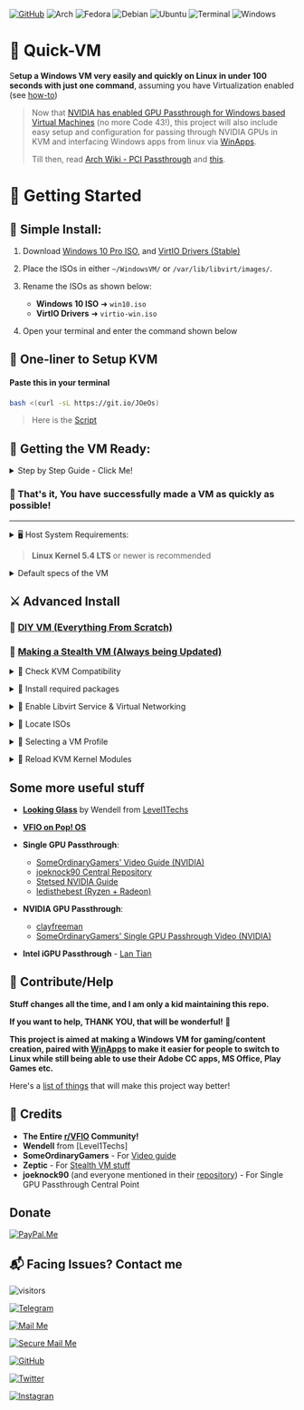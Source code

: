 [![GitHub](https://img.shields.io/badge/Quick-VM-brightgreen?style=for-the-badge&logo=Material-Design-Icons&logoColor=white)](https://github.com/gamerhat18/Quick-VM/)
![Arch](https://img.shields.io/badge/Arch-blue?style=for-the-badge&logo=Arch-Linux&logoColor=white)
![Fedora](https://img.shields.io/badge/Fedora-blue?style=for-the-badge&logo=Fedora&logoColor=white&color=294172)
![Debian](https://img.shields.io/badge/Debain-red?style=for-the-badge&logo=Debian&logoColor=white&color=A81D33)
![Ubuntu](https://img.shields.io/badge/Ubuntu-orange?style=for-the-badge&logo=Ubuntu&logoColor=white&color=E95420)
![Terminal](https://img.shields.io/badge/Terminal-black?style=for-the-badge&logo=Windows-Terminal&logoColor=white&color=4D4D4D)
![Windows](https://img.shields.io/badge/Windows-blue?style=for-the-badge&logo=Windows&logoColor=white&color=0078D6)


# 🏅 Quick-VM

S**etup a Windows VM very easily and quickly on Linux in under 100 seconds with just one command**, assuming you have Virtualization enabled (see [how-to](https://github.com/thegamerhat/quick-vm/blob/main/docs/diy-vm.md#enabling-virtualization-in-your-ueficoreboot))

>Now that [NVIDIA has enabled GPU Passthrough for Windows based Virtual Machines](https://nvidia.custhelp.com/app/answers/detail/a_id/5173) (no more Code 43!), this project will also include easy setup and configuration for passing through NVIDIA GPUs in KVM and interfacing Windows apps from linux via [WinApps](https://github.com/Fmstrat/winapps/).
>
>Till then, read [Arch Wiki - PCI Passthrough](https://wiki.archlinux.org/index.php/PCI_passthrough_via_OVMF) and [this](https://github.com/thegamerhat/quick-vm#some-more-useful-stuff).

# 🚀 Getting Started

## 🥇 Simple Install:

1. Download [Windows 10 Pro ISO](https://www.microsoft.com/en-us/software-download/windows10ISO), and [VirtIO Drivers (Stable)](https://fedorapeople.org/groups/virt/virtio-win/direct-downloads/stable-virtio/virtio-win.iso)

2. Place the ISOs in either `~/WindowsVM/` or `/var/lib/libvirt/images/`.

3. Rename the ISOs as shown below:
    - **Windows 10 ISO** ➜ `win10.iso`
    - **VirtIO Drivers** ➜ `virtio-win.iso`

4. Open your terminal and enter the command shown below  

## 🥈 One-liner to Setup KVM

#### Paste this in your terminal

```bash
bash <(curl -sL https://git.io/JOeOs) 
 ```

> Here is the [Script](https://github.com/thegamerhat/quick-vm/blob/main/one-liner.sh)

## 🥉 Getting the VM Ready:

<p>
<details>
<summary>Step by Step Guide - Click Me!</summary>
<br>

### Please follow along the screenshots below to get the VM ready.

+ Click inside the VM Window and press any key when asked.  

![Screenshot](docs/img/first-boot.png)

![Screenshot](docs/img/booting-iso.png)

+ Select your language and keyboard input and click Next.

![Screenshot](docs/img/install-1.png)

![Screenshot](docs/img/install-2.png)

+ Enter your product key now, or you can skip and enter your product key after installation.

![Screenshot](docs/img/install-3.png)

+ Selecting **Windows 10 Pro N** will install **Windows 10 Pro** without extra bloat.
> Note: Choose Windows 10 Pro XXX or Enterprise if you need Hyper-V for Stealth VM. 

![Screenshot](docs/img/install-4.png)

![Screenshot](docs/img/install-5.png)

+ Select **Custom Install**  (because the other one is useless)

![Screenshot](docs/img/install-6.png)

+ Click on **Load Driver** to install disk drivers.

![Screenshot](docs/img/install-7.png)

![Screenshot](docs/img/install-8.png)

+ Double-Click on **CD Drive virtio-win** ➜ **amd64** ➜ **w10** and click **OK**. 

![Screenshot](docs/img/install-9.png)

+ Just click N**ext** to select the default one.

![Screenshot](docs/img/install-10.png)

+ Select `Unallocated Space` and click **Next** to begin the installation.

![Screenshot](docs/img/install-11.png)

![Screenshot](docs/img/install-12.png)

</br>
</details>
</p>

### 🎉 That's it, You have successfully made a VM as quickly as possible!

---

<p>
<details>
<summary>🖥 Host System Requirements:</summary>
<br>
 
  - **Ubuntu 18.04** or newer
  - **Fedora 30** or newer
  - **Arch** (Read this [Guide by LinuxHint](https://linuxhint.com/install_configure_kvm_archlinux) for permissions and User Group setting)
  - **4 CPUs** (2 Multi-Threaded Cores at minimum)
  - **8 GiB Memory** (more = better)
  - **40+ GiB of Free Storage** typically (**SSD Recommened**)
</br>
</details>
</p>

> **Linux Kernel 5.4 LTS** or newer is recommended 

<p>
<details>
<summary>Default specs of the VM</summary>
<br>

**CPU**: 4 vCPUs Allocated

**GPU**: VirtIO or [VFIO GPU Passthrough - ArchWiki](https://wiki.archlinux.org/index.php/PCI_passthrough_via_OVMF) or [Single-GPU-Passthrough](https://github.com/joeknock90/Single-GPU-Passthrough) 

**Memory**: Total 6 GiB, 1 GiB Allocated initially

**Storage Drive**: 1 TB VirtIO Disk (Dynamically Allocated)

**DVD Drive**: Windows 10 ISO

**Other Drives**: VirtIO Drivers ISO, Essential Tools ISO (to optimize VM performance)

**Network Card**: VirtIO (Recommended Disabled until debloated)
</br>
</details>
</p>

## ⚔️ Advanced Install

### 🔖 [DIY VM (Everything From Scratch)](docs/diy-vm.md)

### 🔖 [Making a Stealth VM (Always being Updated)](docs/stealth-vm.md)

<p>
<details>
<summary>📍 Check KVM Compatibility</summary>
<br>

1. Checks if `AMD-V` or `VT-d`/`VT-x` is supported on your AMD/Intel CPU.
2. Checks if kvm is enabled using `virt-host-validate`.</br>
</details>
</p>

<p>
<details>
<summary>📍 Install required packages</summary>
<br>

- Updates repositories (Debian and Fedora only) and installs required packages.

```
# Debian
sudo apt update -q && sudo apt install -y qemu qemu-kvm libvirt-bin libvirt-daemon libvirt-clients bridge-utils virt-manager

# Fedora
sudo dnf -y install qemu-kvm libvirt bridge-utils virt-install virt-manager

# Arch
sudo pacman -S --noconfirm qemu libvirt bridge-utils edk2-ovmf vde2 ebtables dnsmasq openbsd-netcat virt-manager
```
</br>
</details>
</p>

<p>
<details>
<summary>📍 Enable Libvirt Service & Virtual Networking</summary>
<br>

**Executes the following commands only if systemd is present and running.**

```
# Libvirt service and socket
sudo systemctl enable --now libvirtd

# Virtlogd
sudo systemctl enable --now virtlogd

# Virtual Networking
sudo virsh net-autostart default
sudo virsh net-start default
```
</br>
</details>
</p>

<p>
<details>
<summary>📍 Locate ISOs</summary>
<br>

1. Checks if `win10.iso` and `virtio-win.iso` exist in ~/WindowsVM or /var/lib/libvirt/images
2. Uses `rsync` to copy the ISOs to /var/lib/libvirt/images (_$HOME subdirectories might cause permission issues_)

</br>
</details>
</p>

<p>
<details>
<summary>📍 Selecting a VM Profile</summary>
<br>

### 1. Serious Business 

Ideal for Gaming, Content Creation and other heavy duty applications.

**Adobe Creative Cloud**

**3d Printing Software**: CHITUBOX

**360 Photo/Video Software**: VeeR Editor

|Part|Specification|
| --- | --- |
|CPU|6 vCPU|
|Memory|8 GiB|
|Storage|1 TiB|

### 2. Decently Powerful [Default]

Ideal for Office 365, and some light Photoshop.

|Part|Specification|
| --- | --- |
|CPU|4 vCPU|
|Memory|6 GiB|
|Storage|1 TiB|

### 3. Lightweight and Barebones

Ideal for basic stuff that requires Windows. 

**Printer Software, CNC Application**

**Tax Software in Banks**

|Part|Specification|
| --- | --- |
|CPU|2 vCPU|
|Memory|4 GiB|
|Storage|1 TiB|

### 4. Stealth VM (Beta)

Ideal for DRM/Anticheat Programs like **Valorant**, **Rainbow Six: Siege**

|Part|Specification|
| --- | --- |
|CPU|4 vCPU|
|Memory|8 GiB|
|Storage|1 TiB|


</br>
</details>
</p>

<p>
<details>
<summary>📍 Reload KVM Kernel Modules</summary>
<br>

If `kvm` is enabled correctly, then executes the following commands depending upon the CPU.

```
# AMD
sudo modprobe -r kvm_amd kvm      # safely unloads the modules
sudo modprobe kvm                 # enables kvm first
sudo modprobe kvm_amd nested=1    # then kvm_amd module with nested enabled

# INTEL
sudo modprobe -r kvm_intel kvm    # safely unloads the modules
sudo modprobe kvm                 # enables kvm first
sudo modprobe kvm_intel nested=   # then kvm_intel module with nested enabled
```
</br>
</details>
</p>

## Some more useful stuff

- **[Looking Glass](https://looking-glass.io)** by Wendell from [Level1Techs](https://www.youtube.com/channel/UC4w1YQAJMWOz4qtxinq55LQ)

- **[VFIO on Pop! OS](https://forum.level1techs.com/t/vfio-in-2019-pop-os-how-to-general-guide-though-draft/142287)**

- **Single GPU Passthrough**:
  - [SomeOrdinaryGamers' Video Guide (NVIDIA)](https://youtube.com/watch?v=BUSrdUoedTo)
  - [joeknock90 Central Repository](https://github.com/joeknock90/Single-GPU-Passthrough)
  - [Stetsed NVIDIA Guide](https://github.com/Stetsed/NVIDIA-Single-GPU-Passthrough)
  - [ledisthebest (Ryzen + Radeon)](https://github.com/ledisthebest/LEDs-single-gpu-passthrough)

- **NVIDIA GPU Passthrough**:
  - [clayfreeman](https://clayfreeman.github.io/gpu-passthrough/) 
  - [SomeOrdinaryGamers' Single GPU Passhrough Video (NVIDIA)](https://youtube.com/watch?v=h7SG7ccjn-g)

- **Intel iGPU Passthrough** - [Lan Tian](https://lantian.pub/en/article/modify-computer/laptop-intel-nvidia-optimus-passthrough.lantian/)

## 🎁 Contribute/Help

**Stuff changes all the time, and I am only a kid maintaining this repo.**

**If you want to help, THANK YOU, that will be wonderful!** 💜

**This project is aimed at making a Windows VM for gaming/content creation, paired with [WinApps](https://github.com/Fmstrat/winapps/) to make it easier for people to switch to Linux while still being able to use their Adobe CC apps, MS Office, Play Games etc.**

Here's a [list of things](https://github.com/thegamerhat/quick-vm/blob/main/docs/list-things-todo.md) that will make this project way better!

## 📣 Credits

- **The Entire [r/VFIO](https://reddit.com/r/vfio) Community!**
- **Wendell** from [Level1Techs]
- **SomeOrdinaryGamers** - For [Video guide](https://youtube.com/watch?v=BUSrdUoedTo)
- **Zeptic** - For [Stealth VM stuff](https://youtube.com/watch?v=VKh2eKPnmXs)
- **joeknock90** (and everyone mentioned in their [repository](https://github.com/joeknock90/Single-GPU-Passthrough)) - For Single GPU Passthrough Central Point

## Donate

[![PayPal.Me](https://img.shields.io/badge/PayPal-%23FFFFFF.svg?&style=for-the-badge&logo=paypal)](https://paypal.me/gamerhat18) 

## 📬 Facing Issues? Contact me

![visitors](https://visitor-badge.glitch.me/badge?page_id=gamerhat18.quick-vm)

[![Telegram](https://img.shields.io/badge/Telegram-%2326A5E4.svg?&style=for-the-badge&logo=telegram&logoColor=white)](https://t.me/thegamerhat)

[![Mail Me](https://img.shields.io/badge/Gmail-%23EA4335.svg?&style=for-the-badge&logo=gmail&logoColor=white)](mailto:gamerhat18@gmail.com) 

[![Secure Mail Me](https://img.shields.io/badge/ProtonMail-%23663399.svg?&style=for-the-badge&logo=proton-mail&logoColor=white)](mailto:gamerhat18@protonmail.com) 

[![GitHub](https://img.shields.io/badge/GitHub-%23181717.svg?&style=for-the-badge&logo=github&logoColor=white)](https://github.com/thegamerhat) 

[![Twitter](https://img.shields.io/badge/Twitter-%231DA1F2.svg?&style=for-the-badge&logo=twitter&logoColor=white)](https://twitter.com/thegamerhat)

[![Instagran](https://img.shields.io/badge/Instagram-%23E4405F.svg?&style=for-the-badge&logo=instagram&logoColor=white)](https://instagram.com/thegamerhat)

